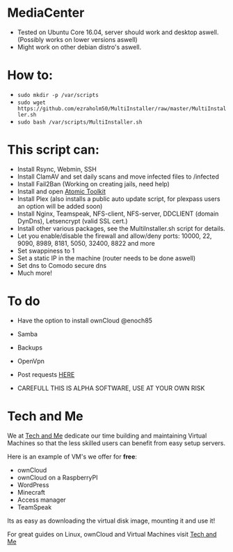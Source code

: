# MediaCenter

* Tested on Ubuntu Core 16.04, server should work and desktop aswell. (Possibly works on lower versions aswell)
* Might work on other debian distro's aswell.

# How to:

* ```sudo mkdir -p /var/scripts```
* ```sudo wget https://github.com/ezraholm50/MultiInstaller/raw/master/MultiInstaller.sh```
* ```sudo bash /var/scripts/MultiInstaller.sh```

# This script can:
* Install Rsync, Webmin, SSH
* Install ClamAV and set daily scans and move infected files to /infected
* Install Fail2Ban (Working on creating jails, need help)
* Install and open [Atomic Toolkit](https://github.com/htpcBeginner/AtoMiC-ToolKit)
* Install Plex (also installs a public auto update script, for plexpass users an option will be added soon)
* Install Nginx, Teamspeak, NFS-client, NFS-server, DDCLIENT (domain DynDns), Letsencrypt (valid SSL cert.) 
* Install other various packages, see the MultiInstaller.sh script for details.
* Let you enable/disable the firewall and allow/deny ports: 10000, 22, 9090, 8989, 8181, 5050, 32400, 8822 and more
* Set swappiness to 1
* Set a static IP in the machine (router needs to be done aswell)
* Set dns to Comodo secure dns
* Much more!

# To do

* Have the option to install ownCloud @enoch85
* Samba
* Backups
* OpenVpn
* Post requests [HERE](https://github.com/ezraholm50/MultiInstaller/issues/1)

* CAREFULL THIS IS ALPHA SOFTWARE, USE AT YOUR OWN RISK

# Tech and Me

We at [Tech and Me](https://www.techandme.se) dedicate our time building and maintaining Virtual Machines so that the less skilled users can benefit from easy setup servers.

Here is an example of VM's we offer for **free**:

* ownCloud
* ownCloud on a RaspberryPI
* WordPress
* Minecraft
* Access manager
* TeamSpeak

Its as easy as downloading the virtual disk image, mounting it and use it!

For great guides on Linux, ownCloud and Virtual Machines visit [Tech and Me](https://www.techandme.se)
